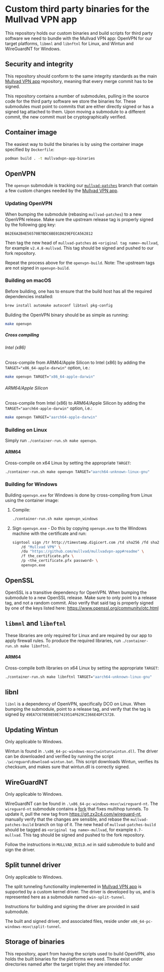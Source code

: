 # Custom third party binaries for the Mullvad VPN app

This repository holds our custom binaries and build scripts for third party software we need to
bundle with the Mullvad VPN app: OpenVPN for our target platforms, `libmnl` and
`libnftnl` for Linux, and Wintun and WireGuardNT for Windows.


## Security and integrity

This repository should conform to the same integrity standards as the main
[Mullvad VPN app] repository, meaning that every merge commit has to be signed.

This repository contains a number of submodules, pulling in the source code for the third party
software we store the binaries for. These submodules must point to commits that are either
directly signed or has a signed tag attached to them. Upon moving a submodule to a different
commit, the new commit must be cryptographically verified.


## Container image

The easiest way to build the binaries is by using the container image specified by `Dockerfile`:

```bash
podman build . -t mullvadvpn-app-binaries
```

## OpenVPN

The `openvpn` submodule is tracking our [`mullvad-patches`] branch that contain a few custom
changes needed by the [Mullvad VPN app].

### Updating OpenVPN

When bumping the submodule (rebasing `mullvad-patches`) to a new OpenVPN release. Make sure
the upstream release tag is properly signed by the following gpg key:

```
B62E6A2B4E56570B7BDC6BE01D829EFECA562812
```

Then tag the new head of `mullvad-patches` as `<original tag name>-mullvad`, for example
`v2.4.8-mullvad`. This tag should be signed and pushed to our fork repository.

Repeat the process above for the `openvpn-build`. Note: The upstream tags are not signed in
`openvpn-build`.

### Building on macOS

Before building, one has to ensure that the build host has all the required
dependencies installed:

``` bash
brew install automake autoconf libtool pkg-config
```

Building the OpenVPN binary should be as simple as running:

``` bash
make openvpn
```

##### Cross compiling

###### Intel (x86)

Cross-compile from ARM64/Apple Silicon to Intel (x86) by adding the `TARGET="x86_64-apple-darwin"` option, i.e.:

```bash
make openvpn TARGET="x86_64-apple-darwin"
```

###### ARM64/Apple Silicon

Cross-compile from Intel (x86) to ARM64/Apple Silicon by adding the `TARGET="aarch64-apple-darwin"` option, i.e.:

```bash
make openvpn TARGET="aarch64-apple-darwin"
```

### Building on Linux

Simply run `./container-run.sh make openvpn`.

#### ARM64

Cross-compile on x64 Linux by setting the appropriate `TARGET`:

```bash
./container-run.sh make openvpn TARGET="aarch64-unknown-linux-gnu"
```

### Building for Windows

Building `openvpn.exe` for Windows is done by cross-compiling from Linux using the container image:

1. Compile:
   ```bash
   ./container-run.sh make openvpn_windows
   ```

1. Sign `openvpn.exe` - Do this by copying `openvpn.exe` to the Windows machine with
   the certificate and run:
   ```bash
   signtool sign /tr http://timestamp.digicert.com /td sha256 /fd sha256 \
       /d "Mullvad VPN" \
       /du "https://github.com/mullvad/mullvadvpn-app#readme" \
       /f the_certificate.pfx \
       /p <the_certificate.pfx password> \
       openvpn.exe
   ```



## OpenSSL
OpenSSL is a transitive dependency for OpenVPN.
When bumping the submodule to a new OpenSSL release. Make sure to only point to a release tag,
and not a random commit. Also verify that said tag is properly signed by one of the keys listed
here: https://www.openssl.org/community/otc.html

## `libmnl` and `libnftnl`

These libraries are only required for Linux and are required by our app to
apply firewall rules. To produce the required libraries, run `./container-run.sh make libnftnl`.

#### ARM64

Cross-compile both libraries on x64 Linux by setting the appropriate `TARGET`:

```bash
./container-run.sh make libnftnl TARGET="aarch64-unknown-linux-gnu"
```

## libnl

`libnl` is a dependency of OpenVPN, specifically DCO on Linux.
When bumping the submodule, point to a release tag, and verify that the tag is signed by
`49EA7C670E0850E7419514F629C2366E4DFC5728`.

## Updating Wintun

Only applicable to Windows.

Wintun is found in `.\x86_64-pc-windows-msvc\wintun\wintun.dll`. The driver can be downloaded and verified
by running the script `.\wireguard\download-wintun.bat`. This script downloads Wintun, verifies its
checksum, and makes sure that wintun.dll is correctly signed.


## WireGuardNT

Only applicable to Windows.

WireGuardNT can be found in `.\x86_64-pc-windows-msvc\wireguard-nt`. The `wireguard-nt`
submodule contains a [fork](https://github.com/mullvad/wireguard-nt) that fixes multihop tunnels.
To update it, pull the new tag from https://git.zx2c4.com/wireguard-nt, manually verify that the
changes are sensible, and rebase the `mullvad-patches-build` branch on top of it. The new head of
`mullvad-patches-build` should be tagged as `<original tag name>-mullvad`, for example
`0.7-mullvad`. This tag should be signed and pushed to the fork repository.

Follow the instructions in `MULLVAD_BUILD.md` in said submodule to build and sign the driver.


## Split tunnel driver

Only applicable to Windows.

The split tunneling functionality implemented in [Mullvad VPN app] is supported by a custom kernel driver.
The driver is developed by us, and is represented here as a submodule named `win-split-tunnel`.

Instructions for building and signing the driver are provided in said submodule.

The built and signed driver, and associated files, reside under `x86_64-pc-windows-msvc\split-tunnel`.


## Storage of binaries

This repository, apart from having the scripts used to build OpenVPN, also holds the built binaries
for the platforms we need. These exist under directories named after the target triplet they are
intended for.


[Mullvad VPN app]: https://github.com/mullvad/mullvadvpn-app
[`mullvad-patches`]: https://github.com/mullvad/openvpn/tree/mullvad-patches
[OpenVPN's buildslave documentation]: https://community.openvpn.net/openvpn/wiki/SettingUpBuildslave
